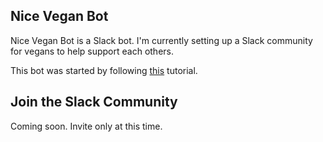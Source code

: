 ## Nice Vegan Bot 

Nice Vegan Bot is a Slack bot. I'm currently setting up a Slack community for vegans to help support each others. 

This bot was started by following [this](https://www.fullstackpython.com/blog/build-first-slack-bot-python.html) tutorial. 

## Join the Slack Community

Coming soon. Invite only at this time. 

